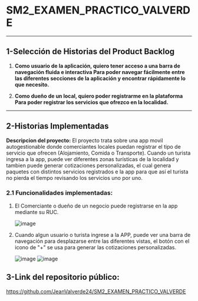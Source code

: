 # SM2_EXAMEN_PRACTICO_VALVERDE
___
## 1-Selección de Historias del Product Backlog
1. **Como usuario de la aplicación,
quiero tener acceso a una barra de navegación fluida e interactiva
Para poder navegar fácilmente entre las diferentes secciones de la aplicación y encontrar rápidamente lo que necesito.**

3. **Como dueño de un local,
quiero poder registrarme en la plataforma
Para poder registrar los servicios que ofrezco en la localidad.**
___
## 2-Historias Implementadas
**Descripcion del proyecto:** El proyecto trata sobre una app movil autogestionable donde comerciantes locales puedan registrar el tipo de servicio que ofrecen (Alojamiento, Comida o Transporte). Cuando un turista ingresa a la app, puede ver diferentes zonas turísticas de la localidad y tambien puede generar cotizaciones personalizadas, el cual genera paquetes con distintos servicios registrados e la app para que así el turista no pierda el tiempo revisando los servicios uno por uno.
### 2.1 Funcionalidades implementadas:
1. El Comerciante o dueño de un negocio puede registrarse en la app mediante su RUC.
   
   ![image](https://github.com/user-attachments/assets/35aca46f-1950-4e17-9ab1-d1f1dfc9f7d2)

2. Cuando algun usuario o turista ingrese a la APP, puede ver una barra de navegación para desplazarse entre las diferentes vistas, el botón con el icono de "+" se usa para generar las cotizaciones personalizadas.
   
   ![image](https://github.com/user-attachments/assets/693a29d8-298d-4397-b942-294474891f7a)
   ![image](https://github.com/user-attachments/assets/64a4bf9c-915b-4e24-8ec6-56b4edcb4733)


## 3-Link del repositorio público:

https://github.com/JeanValverde24/SM2_EXAMEN_PRACTICO_VALVERDE
